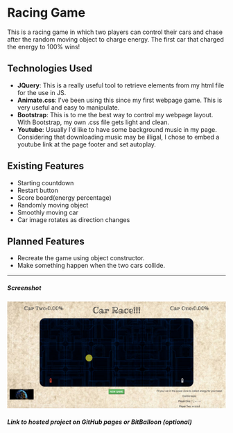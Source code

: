 # Racing Game

This is a racing game in which two players can control their cars and chase after the random moving object to charge energy. The first car that charged the energy to 100% wins!

## Technologies Used

* **JQuery**: This is a really useful tool to retrieve elements from my html file for the use in JS.
* **Animate.css**: I've been using this since my first webpage game. This is very useful and easy to manipulate.
* **Bootstrap**: This is to me the best way to control my webpage layout. With Bootstrap, my own .css file gets light and clean.
* **Youtube**: Usually I'd like to have some background music in my page. Considering that downloading music may be illigal, I chose to embed a youtube link at the page footer and set autoplay.

## Existing Features

* Starting countdown
* Restart button
* Score board(energy percentage)
* Randomly moving object
* Smoothly moving car
* Car image rotates as direction changes

## Planned Features

* Recreate the game using object constructor.
* Make something happen when the two cars collide.

---

##### Screenshot
![alt text](img/racingCarScreenshot.png)

##### Link to hosted project on GitHub pages or BitBalloon (optional)
